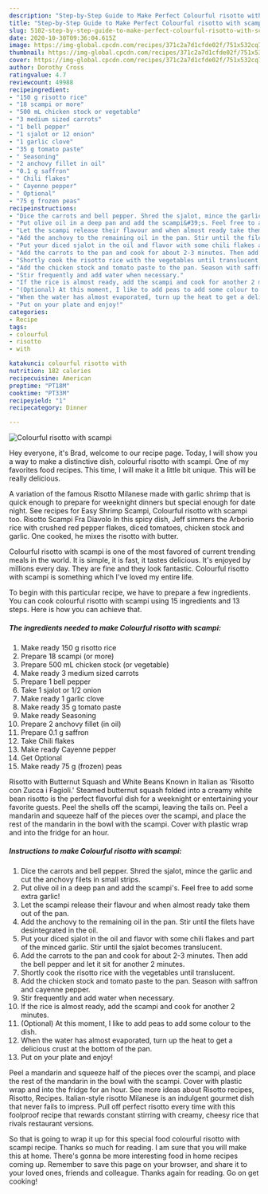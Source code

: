 ```yaml
---
description: "Step-by-Step Guide to Make Perfect Colourful risotto with scampi"
title: "Step-by-Step Guide to Make Perfect Colourful risotto with scampi"
slug: 5102-step-by-step-guide-to-make-perfect-colourful-risotto-with-scampi
date: 2020-10-30T09:36:04.615Z
image: https://img-global.cpcdn.com/recipes/371c2a7d1cfde02f/751x532cq70/colourful-risotto-with-scampi-recipe-main-photo.jpg
thumbnail: https://img-global.cpcdn.com/recipes/371c2a7d1cfde02f/751x532cq70/colourful-risotto-with-scampi-recipe-main-photo.jpg
cover: https://img-global.cpcdn.com/recipes/371c2a7d1cfde02f/751x532cq70/colourful-risotto-with-scampi-recipe-main-photo.jpg
author: Dorothy Cross
ratingvalue: 4.7
reviewcount: 49988
recipeingredient:
- "150 g risotto rice"
- "18 scampi or more"
- "500 mL chicken stock or vegetable"
- "3 medium sized carrots"
- "1 bell pepper"
- "1 sjalot or 12 onion"
- "1 garlic clove"
- "35 g tomato paste"
- " Seasoning"
- "2 anchovy fillet in oil"
- "0.1 g saffron"
- " Chili flakes"
- " Cayenne pepper"
- " Optional"
- "75 g frozen peas"
recipeinstructions:
- "Dice the carrots and bell pepper. Shred the sjalot, mince the garlic and cut the anchovy filets in small strips."
- "Put olive oil in a deep pan and add the scampi&#39;s. Feel free to add some extra garlic!"
- "Let the scampi release their flavour and when almost ready take them out of the pan."
- "Add the anchovy to the remaining oil in the pan. Stir until the filets have desintegrated in the oil."
- "Put your diced sjalot in the oil and flavor with some chili flakes and part of the minced garlic. Stir until the sjalot becomes translucent."
- "Add the carrots to the pan and cook for about 2-3 minutes. Then add the bell pepper and let it sit for another 2 minutes."
- "Shortly cook the risotto rice with the vegetables until translucent."
- "Add the chicken stock and tomato paste to the pan. Season with saffron and cayenne pepper."
- "Stir frequently and add water when necessary."
- "If the rice is almost ready, add the scampi and cook for another 2 minutes."
- "(Optional) At this moment, I like to add peas to add some colour to the dish."
- "When the water has almost evaporated, turn up the heat to get a delicious crust at the bottom of the pan."
- "Put on your plate and enjoy!"
categories:
- Recipe
tags:
- colourful
- risotto
- with

katakunci: colourful risotto with 
nutrition: 182 calories
recipecuisine: American
preptime: "PT18M"
cooktime: "PT33M"
recipeyield: "1"
recipecategory: Dinner

---
```



![Colourful risotto with scampi](https://img-global.cpcdn.com/recipes/371c2a7d1cfde02f/751x532cq70/colourful-risotto-with-scampi-recipe-main-photo.jpg)

Hey everyone, it's Brad, welcome to our recipe page. Today, I will show you a way to make a distinctive dish, colourful risotto with scampi. One of my favorites food recipes. This time, I will make it a little bit unique. This will be really delicious.

A variation of the famous Risotto Milanese made with garlic shrimp that is quick enough to prepare for weeknight dinners but special enough for date night. See recipes for Easy Shrimp Scampi, Colourful risotto with scampi too. Risotto Scampi Fra Diavolo In this spicy dish, Jeff simmers the Arborio rice with crushed red pepper flakes, diced tomatoes, chicken stock and garlic. One cooked, he mixes the risotto with butter.

Colourful risotto with scampi is one of the most favored of current trending meals in the world. It is simple, it is fast, it tastes delicious. It's enjoyed by millions every day. They are fine and they look fantastic. Colourful risotto with scampi is something which I've loved my entire life.


To begin with this particular recipe, we have to prepare a few ingredients. You can cook colourful risotto with scampi using 15 ingredients and 13 steps. Here is how you can achieve that.

<!--inarticleads1-->

##### The ingredients needed to make Colourful risotto with scampi:

1. Make ready 150 g risotto rice
1. Prepare 18 scampi (or more)
1. Prepare 500 mL chicken stock (or vegetable)
1. Make ready 3 medium sized carrots
1. Prepare 1 bell pepper
1. Take 1 sjalot or 1/2 onion
1. Make ready 1 garlic clove
1. Make ready 35 g tomato paste
1. Make ready  Seasoning
1. Prepare 2 anchovy fillet (in oil)
1. Prepare 0.1 g saffron
1. Take  Chili flakes
1. Make ready  Cayenne pepper
1. Get  Optional
1. Make ready 75 g (frozen) peas


Risotto with Butternut Squash and White Beans Known in Italian as &#39;Risotto con Zucca i Fagioli.&#39; Steamed butternut squash folded into a creamy white bean risotto is the perfect flavorful dish for a weeknight or entertaining your favorite guests. Peel the shells off the scampi, leaving the tails on. Peel a mandarin and squeeze half of the pieces over the scampi, and place the rest of the mandarin in the bowl with the scampi. Cover with plastic wrap and into the fridge for an hour. 

<!--inarticleads2-->

##### Instructions to make Colourful risotto with scampi:

1. Dice the carrots and bell pepper. Shred the sjalot, mince the garlic and cut the anchovy filets in small strips.
1. Put olive oil in a deep pan and add the scampi&#39;s. Feel free to add some extra garlic!
1. Let the scampi release their flavour and when almost ready take them out of the pan.
1. Add the anchovy to the remaining oil in the pan. Stir until the filets have desintegrated in the oil.
1. Put your diced sjalot in the oil and flavor with some chili flakes and part of the minced garlic. Stir until the sjalot becomes translucent.
1. Add the carrots to the pan and cook for about 2-3 minutes. Then add the bell pepper and let it sit for another 2 minutes.
1. Shortly cook the risotto rice with the vegetables until translucent.
1. Add the chicken stock and tomato paste to the pan. Season with saffron and cayenne pepper.
1. Stir frequently and add water when necessary.
1. If the rice is almost ready, add the scampi and cook for another 2 minutes.
1. (Optional) At this moment, I like to add peas to add some colour to the dish.
1. When the water has almost evaporated, turn up the heat to get a delicious crust at the bottom of the pan.
1. Put on your plate and enjoy!


Peel a mandarin and squeeze half of the pieces over the scampi, and place the rest of the mandarin in the bowl with the scampi. Cover with plastic wrap and into the fridge for an hour. See more ideas about Risotto recipes, Risotto, Recipes. Italian-style risotto Milanese is an indulgent gourmet dish that never fails to impress. Pull off perfect risotto every time with this foolproof recipe that rewards constant stirring with creamy, cheesy rice that rivals restaurant versions. 

So that is going to wrap it up for this special food colourful risotto with scampi recipe. Thanks so much for reading. I am sure that you will make this at home. There's gonna be more interesting food in home recipes coming up. Remember to save this page on your browser, and share it to your loved ones, friends and colleague. Thanks again for reading. Go on get cooking!
